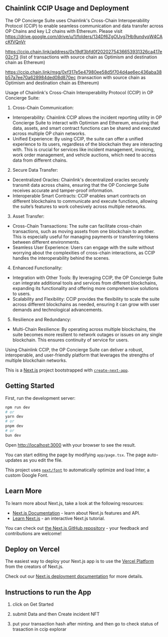 ## Chainlink CCIP Usage and Deployment

The OP Concierge Suite uses Chainlink's Cross-Chain Interoperability Protocol (CCIP) to enable seamless communication and data transfer across OP Chains and key L2 chains with Ethereum. Please visit https://drive.google.com/drive/u/1/folders/134Df6ZgOUvg7Hb9undyqW4CAcKfVQnVr

https://ccip.chain.link/address/0x19df3bfd0f2020275436653931326ca417e02c73 (list of transactions with source chain as Optimism and destination chain as Ethereum)

https://ccip.chain.link/msg/0xf317e5e47980ee58d5f704d4ae6ec436aba38b57a7ee70a628984ded08d870ec (transaction with source chain as Optimism and destination chain as Ethereum)

Usage of Chainlink's Cross-Chain Interoperability Protocol (CCIP) in OP Concierge Suite:

 1. Cross-Chain Communication:
   - Interoperability: Chainlink CCIP allows the incident reporting utility in OP Concierge Suite to interact with Optimism and Ethereum, ensuring that data, assets, and smart contract functions can be shared and executed across multiple OP chain networks.
   - Unified Experience: By using CCIP, the suite can offer a unified experience to its users, regardless of the blockchain they are interacting with. This is crucial for services like incident management, invoicing, work order management, and vehicle auctions, which need to access data from different chains.

 2. Secure Data Transfer:
   - Decentralized Oracles: Chainlink's decentralized oracles securely transmit data across chains, ensuring that the OP Concierge Suite receives accurate and tamper-proof information.
   - Interoperable Smart Contracts: CCIP enables smart contracts on different blockchains to communicate and execute functions, allowing the suite’s features to work cohesively across multiple networks.

 3. Asset Transfer:
   - Cross-Chain Transactions: The suite can facilitate cross-chain transactions, such as moving assets from one blockchain to another. This is especially useful for managing payments or transferring tokens between different environments.
   - Seamless User Experience: Users can engage with the suite without worrying about the complexities of cross-chain interactions, as CCIP handles the interoperability behind the scenes.

 4. Enhanced Functionality:
   - Integration with Other Tools: By leveraging CCIP, the OP Concierge Suite can integrate additional tools and services from different blockchains, expanding its functionality and offering more comprehensive solutions to users.
   - Scalability and Flexibility: CCIP provides the flexibility to scale the suite across different blockchains as needed, ensuring it can grow with user demands and technological advancements.

 5. Resilience and Redundancy:
   - Multi-Chain Resilience: By operating across multiple blockchains, the suite becomes more resilient to network outages or issues on any single blockchain. This ensures continuity of service for users.

Using Chainlink CCIP, the OP Concierge Suite can deliver a robust, interoperable, and user-friendly platform that leverages the strengths of multiple blockchain networks.



This is a [Next.js](https://nextjs.org/) project bootstrapped with [`create-next-app`](https://github.com/vercel/next.js/tree/canary/packages/create-next-app).

## Getting Started

First, run the development server:

```bash
npm run dev
# or
yarn dev
# or
pnpm dev
# or
bun dev
```

Open [http://localhost:3000](http://localhost:3000) with your browser to see the result.

You can start editing the page by modifying `app/page.tsx`. The page auto-updates as you edit the file.

This project uses [`next/font`](https://nextjs.org/docs/basic-features/font-optimization) to automatically optimize and load Inter, a custom Google Font.

## Learn More

To learn more about Next.js, take a look at the following resources:

- [Next.js Documentation](https://nextjs.org/docs) - learn about Next.js features and API.
- [Learn Next.js](https://nextjs.org/learn) - an interactive Next.js tutorial.

You can check out [the Next.js GitHub repository](https://github.com/vercel/next.js/) - your feedback and contributions are welcome!

## Deploy on Vercel

The easiest way to deploy your Next.js app is to use the [Vercel Platform](https://vercel.com/new?utm_medium=default-template&filter=next.js&utm_source=create-next-app&utm_campaign=create-next-app-readme) from the creators of Next.js.

Check out our [Next.js deployment documentation](https://nextjs.org/docs/deployment) for more details.


## Instructions to run the App

1. click on Get Started 

2. submit Data and then Create incident NFT 

3. put your transaction hash after minting. and then go to check status of trasaction in ccip explorar




